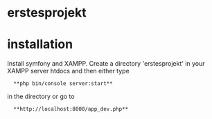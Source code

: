 erstesprojekt
=============

# installation

Install symfony and XAMPP. Create a directory 'erstesprojekt' in your XAMPP server htdocs and 
then either type 

      **php bin/console server:start**
      
in the directory or go to 

      **http://localhost:8000/app_dev.php**

